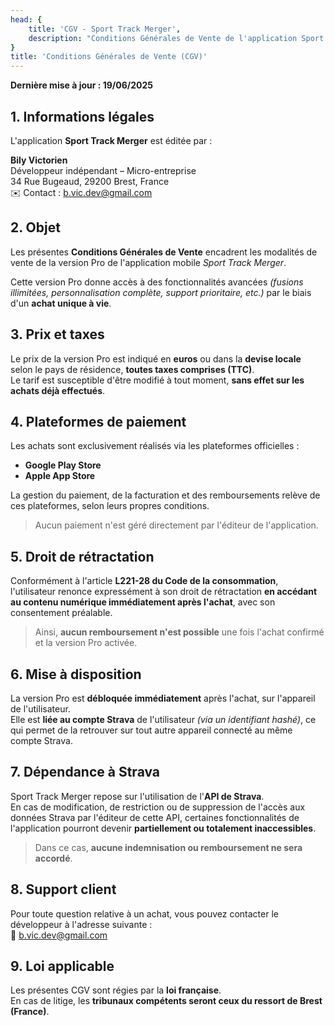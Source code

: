 ```yaml
---
head: {
    title: 'CGV - Sport Track Merger',
    description: "Conditions Générales de Vente de l'application Sport Track Merger"
}
title: 'Conditions Générales de Vente (CGV)'
---
```


**Dernière mise à jour : 19/06/2025**
## 1. Informations légales
L'application **Sport Track Merger** est éditée par :

**Bily Victorien**  
Développeur indépendant – Micro-entreprise  
34 Rue Bugeaud, 29200 Brest, France  
✉️ Contact : [b.vic.dev@gmail.com](mailto:b.vic.dev@gmail.com)

## 2. Objet

Les présentes **Conditions Générales de Vente** encadrent les modalités de vente de la version Pro de l'application mobile *Sport Track Merger*.

Cette version Pro donne accès à des fonctionnalités avancées *(fusions illimitées, personnalisation complète, support prioritaire, etc.)* par le biais d'un **achat unique à vie**.

## 3. Prix et taxes

Le prix de la version Pro est indiqué en **euros** ou dans la **devise locale** selon le pays de résidence, **toutes taxes comprises (TTC)**.  
Le tarif est susceptible d'être modifié à tout moment, **sans effet sur les achats déjà effectués**.

## 4. Plateformes de paiement

Les achats sont exclusivement réalisés via les plateformes officielles :

- **Google Play Store**
- **Apple App Store**

La gestion du paiement, de la facturation et des remboursements relève de ces plateformes, selon leurs propres conditions.

> Aucun paiement n'est géré directement par l'éditeur de l'application.

## 5. Droit de rétractation

Conformément à l'article **L221-28 du Code de la consommation**, l'utilisateur renonce expressément à son droit de rétractation **en accédant au contenu numérique immédiatement après l'achat**, avec son consentement préalable.

> Ainsi, **aucun remboursement n'est possible** une fois l'achat confirmé et la version Pro activée.

## 6. Mise à disposition

La version Pro est **débloquée immédiatement** après l'achat, sur l'appareil de l'utilisateur.  
Elle est **liée au compte Strava** de l'utilisateur *(via un identifiant hashé)*, ce qui permet de la retrouver sur tout autre appareil connecté au même compte Strava.

## 7. Dépendance à Strava

Sport Track Merger repose sur l'utilisation de l'**API de Strava**.  
En cas de modification, de restriction ou de suppression de l'accès aux données Strava par l'éditeur de cette API, certaines fonctionnalités de l'application pourront devenir **partiellement ou totalement inaccessibles**.

> Dans ce cas, **aucune indemnisation ou remboursement ne sera accordé**.

## 8. Support client

Pour toute question relative à un achat, vous pouvez contacter le développeur à l'adresse suivante :  
📧 [b.vic.dev@gmail.com](mailto:b.vic.dev@gmail.com)

## 9. Loi applicable

Les présentes CGV sont régies par la **loi française**.  
En cas de litige, les **tribunaux compétents seront ceux du ressort de Brest (France)**.
